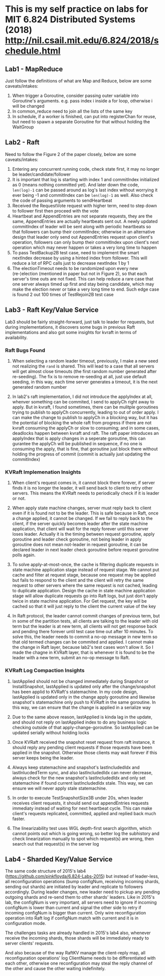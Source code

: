 # This is my self practice on labs for MIT 6.824 Distributed Systems (2018) http://nil.csail.mit.edu/6.824/2018/schedule.html

## Lab1 - MapReduce

Just follow the definitions of what are Map and Reduce, below are some caveats/intakes:

1. When trigger a Goroutine, consider passing outer variable into Goroutine's arguments. e.g. pass index i inside a for loop, otherwise i will be changed
2. In common_reduce need to join all the lists of the same key
3. In schedule, if a worker is finished, can put into registerChan for reuse, but need to spawn a separate Goroutine for that without holding the WaitGroup

## Lab2 - Raft

Need to follow the Figure 2 of the paper closely, below are some caveats/intakes:

1. Entering any concurrent running code, check state first, it may no longer be leader/candidate/follower
2. It is important that log is starting with index 1 and commitIndex initialized as 0 (means nothing committed yet). And later down the code, `len(log)-1` can be passed around as log's last index without worrying it ever being -1 and commitIndex can be `len(log)-1` as well. Also check the code of passing arguments to sendHeartbeat
3. Received the RequestVote request with higher term, need to step down to follower first then proceed with the vote
4. Heartbeat and AppendEntries are not separate requests, they are the same, AppendEntries are actually heartbeats sent out. A newly updated commitIndex of leader will be sent along with periodic heartbeats so that followers can bump their commitIndex; otherwise in an alternative design that leader only send out AppendEntries request upon client's operation, followers can only bump their commitIndex upon client's next operation which may never happen or takes a very long time to happen
5. To pass TestBackup2B test case, need to implement the smart nextIndex decrease by using a hinted index from follower. This will reduce a lot of RPC calls just to decrease nextIndex 1 by 1
6. The electionTimeout needs to be randomized upon every new (re-)election (mentioned in paper but not in Figure 2), so that each server's time outs are not fixed. This can help reduce a rare case that one server always timed up first and stay being candidate, which may make the election never or take a very long time to end. Such edge case is found 2 out 100 times of TestRejoin2B test case

## Lab3 - Raft Key/Value Service

Lab3 should be fairly straight-forward, just talk to leader for requests, but during implementations, it discovers some bugs in previous Raft implementations and also got some insights for kvraft in terms of availability.

### Raft Bugs Found

1. When selecting a random leader timeout, previously, I make a new seed not realizing the `rand` is shared. This will lead to a case that all servers will get almost close timeouts (the first random number generated after re-seeding). The fix is to remove re-seeding at all, just use default seeding, in this way, each time server generates a timeout, it is the next generated random number

2. In lab2's raft implementation, I did not introduce the applyIndex at all, whenver something can be commited, I send to applyCh right away to apply. But in kvraft, I found sometimes, there can be mulitple goroutines trying to publish to applyCh concurrently, leading to out of order apply. I can make the change to publish to applyCh in a blocking way, but it has the potential of blocking the whole raft from progress if there are not kvraft consuming the applyCh or slow to consuming; and in some cases, deadlocks happen between kvraft and raft. The raft paper introduces an applyIndex that is apply changes in a seperate goroutine, this can gurantee the applyCh will be published in sequence, if no one is consuming the apply, that is fine, that goroutine just block there without holding the progress of commit (commit is actually just updating the commitIndex)

### KVRaft Implemenation Insights

1. When client's request comes in, it cannot block there forever, if server finds it is no longer the leader, it will send back to client to retry other servers. This means the KVRaft needs to periodically check if it is leader or not.

2. When apply state machine changes, server must reply back to client even if it is found not to be the leader. This is safe because in Raft, once a change applied, it cannot be changed. If we fail to reply back to the client, if the server quickly becomes leader after the state machine application, that client will wait for the reply forever until this server loses leader. Actually it is the timing between request goroutine, apply goroutine and leader check goroutine, not being leader in apply goroutine does not mean not-leader in request goroutine, it can be declared leader in next leader check goroutine before request goroutine polls again.

3. To solve apply-at-most-once, the cache is filtering duplicate requests in state machine application stage instead of request stage. We cannot put cache and filter at request stage, because one request may be applied but fails to respond to the client and the client will retry the same request to other servers where the same request is not cached, leading to duplicate application. Design the cache in state machine application stage will allow duplicate requests go into Raft logs, but just don't apply twice in state machine application. For Get request, the key will be cached so that it will just reply to the client the current value of the key

4. In Raft protocol, the leader cannot commit changes of previous term, but in some of the partition tests, all clients are talking to the leader with old term but the leader is at new term, all clients will not get response back and pending there forever until test case time out after 10 minutes. To solve this, the leader needs to commit a no-op message in new term so that old termed changes can be commited and applied. I cannot make the change in Raft layer, because lab2's test cases won't allow it. So I made the chagne in KVRaft layer, that is whenever it is found to be the leader with a new term, submit an no-op message to Raft. 

### KVRaft Log Compaction Insights

1. lastApplied should not be changed immediately during Snapshot or InstallSnapshot, lastApplied is updated only after the change/snapshot has been applid to KVRaft's statemachine. In my code design, lastApplied is updated only in the change apply goroutine and likewise snapshot's statemachine only push to KVRaft in the same goroutine. In this way, we can ensure that the change is applied in a serialize way

2. Due to the same above reason, lastApplied is kinda lag in the update, and should not reply on lastApplied index to do any business logic checking outside of that apply-change-goroutine. So lastApplied can be updated serially without holding locks

3. Once KVRaft received the snapshot reset request from raft instance, it should reply any pending client requests if those requests have been applied in the snapshot. Otherwise those clients may wait forever if this server keeps being the leader.

4. Always keep statemachine and snapshot's lastIncludedIdx and lastInlucdedTerm sync, and also lastIncludedIdx can never decrease, always check for the new snapshot's lastIncludedIdx and only set statemachine if found current lastIncludedIdx stale. This way, we can ensure we will never apply stale statemachine.

5. In order to execute TestSnapshotSize3B under 20s, when leader receives client requests, it should send out appendEntries requests immediaty instead of waiting for next heartbeat cycle. This can make client's requests replicated, committed,  applied and replied back much faster.

6. The linearizability test uses WGL depth-first search algorithm, which cannot points out which is going wrong, so better log the subhistory and check linearization manually to spot which request(s) are wrong, then search out that request(s) in the server log

## Lab4 - Sharded Key/Value Service

The same code structure of 2015's lab4 (https://github.com/pinkfloyda/6.824-Labs-2015) but instead of leader-less, all reconfiguration operations (bump configNum, receiving incoming shards, sending out shards) are initiated by leader and replicate to followers accordingly. During leader changes, new leader need to pickup any pending outgoing shards and re-send them to other shards' leaders. Like in 2015's lab, the configNum is very important, all servers need to ignore if incoming configNum is lower than current and signal the other side to retry if incoming configNum is bigger than current. Only wire reconfiguration operation into Raft log if configNum match with current and it is in configuration mode.

The challenges tasks are already handled in 2015's lab4 also, whenever receive the incoming shards, those shards will be immediately ready to server clients' requests.

And also because of the way RaftKV manage the client-reply map, all reconfiguration operations' log ClientName needs to be differentiated with each other, otherwise one reconfiguration may steal the reply channel of the other and cause the other waiting indefinitely.
